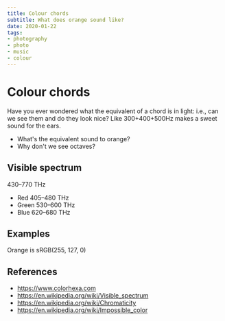 ```yaml
---
title: Colour chords
subtitle: What does orange sound like?
date: 2020-01-22
tags:
- photography
- photo
- music
- colour
---
```


# Colour chords

Have you ever wondered what the equivalent of a chord is in light: i.e., can we see them and do they look nice? Like 300+400+500Hz makes a sweet sound for the ears. 

- What's the equivalent sound to orange?
- Why don't we see octaves?

## Visible spectrum
430–770 THz

- Red 405–480 THz
- Green 530–600 THz
- Blue 620–680 THz

## Examples
Orange is sRGB(255, 127, 0)

## References
- https://www.colorhexa.com
- https://en.wikipedia.org/wiki/Visible_spectrum
- https://en.wikipedia.org/wiki/Chromaticity
- https://en.wikipedia.org/wiki/Impossible_color

